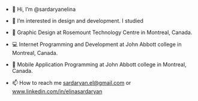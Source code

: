 - 👋 Hi, I’m @sardaryanelina
- 👀 I’m interested in design and development.
   I studied
- 🎨 Graphic Design at Rosemount Technology Centre in Montreal, Canada.
- 💻 Internet Programming and Development at John Abbott college in Montreal, Canada.
- 📱 Mobile Application Programming at John Abbott college in Montreal, Canada.

- 📫 How to reach me sardaryan.el@gmail.com or www.linkedin.com/in/elinasardaryan

<!---
sardaryanelina/sardaryanelina is a ✨ special ✨ repository because its `README.md` (this file) appears on your GitHub profile.
You can click the Preview link to take a look at your changes.
--->
